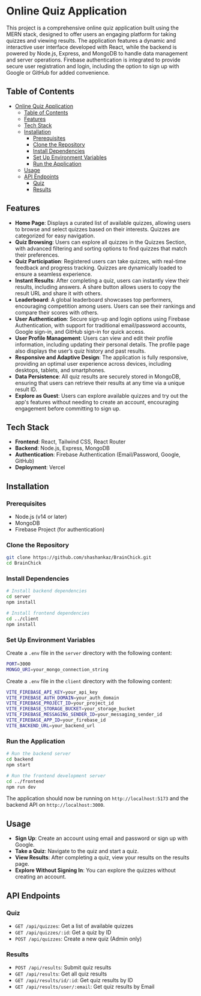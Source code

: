 # Online Quiz Application

This project is a comprehensive online quiz application built using the MERN stack, designed to offer users an engaging platform for taking quizzes and viewing results. The application features a dynamic and interactive user interface developed with React, while the backend is powered by Node.js, Express, and MongoDB to handle data management and server operations. Firebase authentication is integrated to provide secure user registration and login, including the option to sign up with Google or GitHub for added convenience.

## Table of Contents

- [Online Quiz Application](#online-quiz-application)
  - [Table of Contents](#table-of-contents)
  - [Features](#features)
  - [Tech Stack](#tech-stack)
  - [Installation](#installation)
    - [Prerequisites](#prerequisites)
    - [Clone the Repository](#clone-the-repository)
    - [Install Dependencies](#install-dependencies)
    - [Set Up Environment Variables](#set-up-environment-variables)
    - [Run the Application](#run-the-application)
  - [Usage](#usage)
  - [API Endpoints](#api-endpoints)
    - [Quiz](#quiz)
    - [Results](#results)

## Features

- **Home Page**: Displays a curated list of available quizzes, allowing users to browse and select quizzes based on their interests. Quizzes are categorized for easy navigation.
- **Quiz Browsing**: Users can explore all quizzes in the Quizzes Section, with advanced filtering and sorting options to find quizzes that match their preferences.
- **Quiz Participation**: Registered users can take quizzes, with real-time feedback and progress tracking. Quizzes are dynamically loaded to ensure a seamless experience.
- **Instant Results**: After completing a quiz, users can instantly view their results, including answers. A share button allows users to copy the result URL and share it with others.
- **Leaderboard**: A global leaderboard showcases top performers, encouraging competition among users. Users can see their rankings and compare their scores with others.
- **User Authentication**: Secure sign-up and login options using Firebase Authentication, with support for traditional email/password accounts, Google sign-in, and GitHub sign-in for quick access.
- **User Profile Management**: Users can view and edit their profile information, including updating their personal details. The profile page also displays the user’s quiz history and past results.
- **Responsive and Adaptive Design**: The application is fully responsive, providing an optimal user experience across devices, including desktops, tablets, and smartphones.
- **Data Persistence**: All quiz results are securely stored in MongoDB, ensuring that users can retrieve their results at any time via a unique result ID.
- **Explore as Guest**: Users can explore available quizzes and try out the app's features without needing to create an account, encouraging engagement before committing to sign up.

## Tech Stack

- **Frontend**: React, Tailwind CSS, React Router
- **Backend**: Node.js, Express, MongoDB
- **Authentication**: Firebase Authentication (Email/Password, Google, GitHub)
- **Deployment**: Vercel

## Installation

### Prerequisites

- Node.js (v14 or later)
- MongoDB
- Firebase Project (for authentication)

### Clone the Repository

```bash
git clone https://github.com/shashankaz/BrainChick.git
cd BrainChick
```

### Install Dependencies

```bash
# Install backend dependencies
cd server
npm install

# Install frontend dependencies
cd ../client
npm install
```

### Set Up Environment Variables

Create a `.env` file in the `server` directory with the following content:

```bash
PORT=3000
MONGO_URI=your_mongo_connection_string
```

Create a `.env` file in the `client` directory with the following content:

```bash
VITE_FIREBASE_API_KEY=your_api_key
VITE_FIREBASE_AUTH_DOMAIN=your_auth_domain
VITE_FIREBASE_PROJECT_ID=your_project_id
VITE_FIREBASE_STORAGE_BUCKET=your_storage_bucket
VITE_FIREBASE_MESSAGING_SENDER_ID=your_messaging_sender_id
VITE_FIREBASE_APP_ID=your_firebase_id
VITE_BACKEND_URL=your_backend_url
```

### Run the Application

```bash
# Run the backend server
cd backend
npm start

# Run the frontend development server
cd ../frontend
npm run dev
```

The application should now be running on `http://localhost:5173` and the backend API on `http://localhost:3000`.

## Usage

- **Sign Up**: Create an account using email and password or sign up with Google.
- **Take a Quiz**: Navigate to the quiz and start a quiz.
- **View Results**: After completing a quiz, view your results on the results page.
- **Explore Without Signing In**: You can explore the quizzes without creating an account.

## API Endpoints

### Quiz

- `GET /api/quizzes`: Get a list of available quizzes
- `GET /api/quizzes/:id`: Get a quiz by ID
- `POST /api/quizzes`: Create a new quiz (Admin only)

### Results

- `POST /api/results`: Submit quiz results
- `GET /api/results`: Get all quiz results
- `GET /api/results/id/:id`: Get quiz results by ID
- `GET /api/results/user/:email`: Get quiz results by Email
